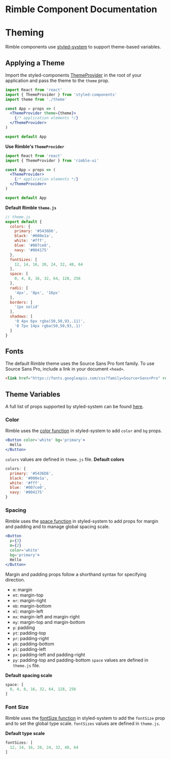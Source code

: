 # Rimble Component Documentation

<!-- STORY -->

# Theming
Rimble components use [styled-system](https://github.com/jxnblk/styled-system) to support theme-based variables.

## Applying a Theme
 Import the styled-components [ThemeProvider](https://www.styled-components.com/docs/advanced#theming) in the root of your application and pass the theme to the `theme` prop.

```jsx
import React from 'react'
import { ThemeProvider } from 'styled-components'
import theme from './theme'

const App = props => (
  <ThemeProvider theme={theme}>
    {/* application elements */}
  </ThemeProvider>
)

export default App
```

**Use Rimble's `ThemeProvider`**
```jsx
import React from 'react'
import { ThemeProvider } from 'rimble-ui'

const App = props => (
  <ThemeProvider>
    {/* application elements */}
  </ThemeProvider>
)

export default App
```

**Default Rimble `theme.js`**
```jsx
// theme.js
export default {
  colors: {
    primary: '#5436D6',
    black: '#000e1a',
    white: '#fff',
    blue: '#007ce0',
    navy: '#004175'
  },
  fontSizes: [
    12, 14, 16, 20, 24, 32, 48, 64
  ],
  space: [
    0, 4, 8, 16, 32, 64, 128, 256
  ],
  radii: [
    '4px', '8px', '16px'
  ],
  borders: [
    '1px solid'
  ],
  shadows: [
    '0 4px 6px rgba(50,50,93,.11)',
    '0 7px 14px rgba(50,50,93,.1)'
  ]
}
```

## Fonts
The default Rimble theme uses the Source Sans Pro font family. To use Source Sans Pro, include a link in your document `<head>`.

```html
<link href="https://fonts.googleapis.com/css?family=Source+Sans+Pro" rel="stylesheet">
```

## Theme Variables
A full list of props supported by styled-system can be found [here](http://jxnblk.com/styled-system/table/).
### Color
Rimble uses the [color function](https://github.com/jxnblk/styled-system/blob/master/docs/api.md#color) in styled-system to add `color` and `bg` props.

```jsx
<Button color='white' bg='primary'>
  Hello
</Button>
```

`colors` values are defined in `theme.js` file.
**Default colors**
```jsx
colors: {
  primary: '#5436D6',
  black: '#000e1a',
  white: '#fff',
  blue: '#007ce0',
  navy: '#004175'
}
```

### Spacing
Rimble uses the [space function](https://github.com/jxnblk/styled-system/blob/master/docs/api.md#space) in styled-system to add props for margin and padding and to manage global spacing scale.
```jsx
<Button
  p={3}
  m={2}
  color='white'
  bg='primary'>
  Hello
</Button>
```

Margin and padding props follow a shorthand syntax for specifying direction.
- `m`:  margin
- `mt`: margin-top
- `mr`: margin-right
- `mb`: margin-bottom
- `ml`: margin-left
- `mx`: margin-left and margin-right
- `my`: margin-top and margin-bottom
- `p`:  padding
- `pt`: padding-top
- `pr`: padding-right
- `pb`: padding-bottom
- `pl`: padding-left
- `px`: padding-left and padding-right
- `py`: padding-top and padding-bottom
`space` values are defined in `theme.js` file.

**Default spacing scale**
```jsx
space: [
  0, 4, 8, 16, 32, 64, 128, 256
]
```

### Font Size
Rimble uses the [fontSize function](https://github.com/jxnblk/styled-system/blob/master/docs/api.md#fontsize) in styled-system to add the `fontSize` prop and to set the global type scale.
`fontSizes` values are defined in `theme.js`.

**Default type scale**
```jsx
fontSizes: [
  12, 14, 16, 20, 24, 32, 48, 64
]
```
